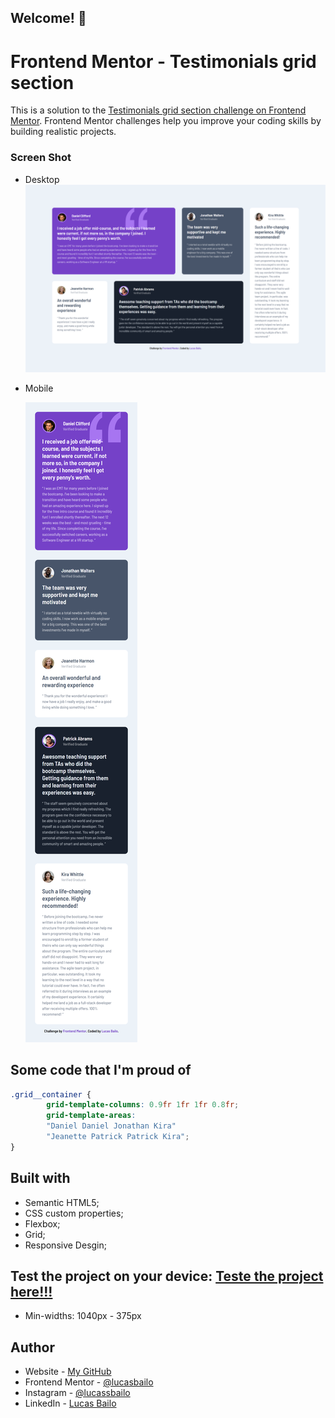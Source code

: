 ## Welcome! 👋

# Frontend Mentor - Testimonials grid section

This is a solution to the [Testimonials grid section challenge on Frontend Mentor](https://www.frontendmentor.io/challenges/testimonials-grid-section-Nnw6J7Un7). Frontend Mentor challenges help you improve your coding skills by building realistic projects.  

### Screen Shot
- Desktop
![](./images/desktop-SS.png)

- Mobile

    ![](/images/mobile-SS.png)

## Some code that I'm proud of
```css
.grid__container {
        grid-template-columns: 0.9fr 1fr 1fr 0.8fr;
        grid-template-areas: 
        "Daniel Daniel Jonathan Kira"
        "Jeanette Patrick Patrick Kira";
}
```

## Built with

- Semantic HTML5;
- CSS custom properties;
- Flexbox;
- Grid;
- Responsive Desgin;

## Test the project on your device: [Teste the project here!!!](https://grid-testimonials-one.vercel.app/)

- Min-widths: 1040px - 375px

## Author

- Website - [My GitHub](https://github.com/lucasbailo)
- Frontend Mentor - [@lucasbailo](https://www.frontendmentor.io/profile/lucasbailo)
- Instagram - [@lucassbailo](https://www.instagram.com/lucassbailo/)
- LinkedIn - [Lucas Bailo](https://www.linkedin.com/in/lcsbailo)